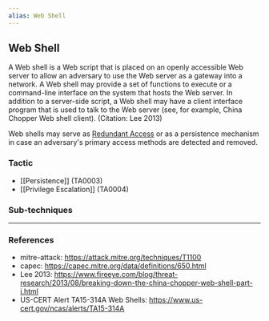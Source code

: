 ```yaml
---
alias: Web Shell
---
```


## Web Shell

A Web shell is a Web script that is placed on an openly accessible Web server to allow an adversary to use the Web server as a gateway into a network. A Web shell may provide a set of functions to execute or a command-line interface on the system that hosts the Web server. In addition to a server-side script, a Web shell may have a client interface program that is used to talk to the Web server (see, for example, China Chopper Web shell client). (Citation: Lee 2013)

Web shells may serve as [Redundant Access](https://attack.mitre.org/techniques/T1108) or as a persistence mechanism in case an adversary's primary access methods are detected and removed.


### Tactic

- [[Persistence]] (TA0003)
- [[Privilege Escalation]] (TA0004)

### Sub-techniques


---
### References

- mitre-attack: https://attack.mitre.org/techniques/T1100
- capec: https://capec.mitre.org/data/definitions/650.html
- Lee 2013: https://www.fireeye.com/blog/threat-research/2013/08/breaking-down-the-china-chopper-web-shell-part-i.html
- US-CERT Alert TA15-314A Web Shells: https://www.us-cert.gov/ncas/alerts/TA15-314A
